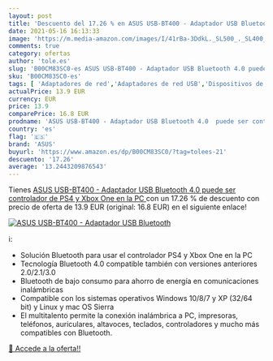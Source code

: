 ```yaml
---
layout: post
title: 'Descuento del 17.26 % en ASUS USB-BT400 - Adaptador USB Bluetooth'
date: 2021-05-16 16:13:33
image: 'https://m.media-amazon.com/images/I/41rBa-3DdkL._SL500_._SL400_.jpg'
comments: true
category: ofertas
author: 'tole.es'
slug: 'B00CM83SC0-es ASUS USB-BT400 - Adaptador USB Bluetooth 4.0 puede ser...'
sku: 'B00CM83SC0-es'
tags: [ 'Adaptadores de red','Adaptadores de red USB','Dispositivos de red','Informática','asus','ps4','xbox', ]
actualPrice: 13.9 EUR
currency: EUR
price: 13.9
comparePrice: 16.8 EUR
prodname: 'ASUS USB-BT400 - Adaptador USB Bluetooth 4.0  puede ser controlador de PS4 y Xbox One en la PC '
country: 'es'
flag: '🇪🇸'
brand: 'ASUS'
buyurl: 'https://www.amazon.es/dp/B00CM83SC0/?tag=tolees-21'
descuento: '17.26'
average: '13.2443209876543'
---
```


Tienes [ASUS USB-BT400 - Adaptador USB Bluetooth 4.0  puede ser controlador de PS4 y Xbox One en la PC ](https://www.amazon.es/dp/B00CM83SC0/?tag=tolees-21) con un 17.26 % de descuento con precio de oferta de 13.9 EUR (original: 16.8 EUR) en el siguiente enlace!

[![ASUS USB-BT400 - Adaptador USB Bluetooth](https://m.media-amazon.com/images/I/41rBa-3DdkL._SL500_._SL400_.jpg)](https://www.amazon.es/dp/B00CM83SC0/?tag=tolees-21)

ℹ️:

- Solución Bluetooth para usar el controlador PS4 y Xbox One en la PC
- Tecnología Bluetooth 4.0 compatible también con versiones anteriores 2.0/2.1/3.0
- Bluetooth de bajo consumo para ahorro de energía en comunicaciones inalámbricas
- Compatible con los sistemas operativos Windows 10/8/7 y XP (32/64 bit) y Linux y mac OS Sierra
- El multitalento permite la conexión inalámbrica a PC, impresoras, teléfonos, auriculares, altavoces, teclados, controladores y mucho más compatibles con Bluetooth.

[🛒 Accede a la oferta!!](https://www.amazon.es/dp/B00CM83SC0/?tag=tolees-21)
